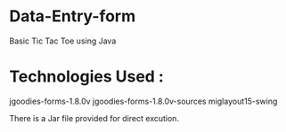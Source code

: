 # Data-Entry-form
Basic Tic Tac Toe using Java

# Technologies Used :
jgoodies-forms-1.8.0v
jgoodies-forms-1.8.0v-sources
miglayout15-swing

There is a Jar file provided for direct excution.
